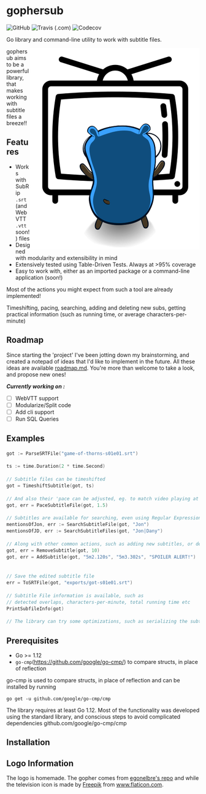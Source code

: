 # gophersub

![GitHub](https://img.shields.io/github/license/tpaschalis/gophersub.svg)
![Travis (.com)](https://img.shields.io/travis/com/tpaschalis/gophersub.svg)
![Codecov](https://img.shields.io/codecov/c/github/tpaschalis/gophersub.svg)


Go library and command-line utility to work with subtitle files.

<p align="center">
  <img style="float: right;" src="assets/gopher-tv.png" alt="gophersub logo"/>
</p>

gophersub aims to be a powerful library, that makes working with subtitle files a breeze!!

## Features
* Works with SubRip `.srt` (and WebVTT `.vtt` soon!) files
* Designed with modularity and extensibility in mind
* Extensively tested using Table-Driven Tests. Always at >95% coverage
* Easy to work with, either as an imported package or a command-line application (soon!)

Most of the actions you might expect from such a tool are already implemented! 

Timeshifting, pacing, searching, adding and deleting new subs, getting practical information (such as running time, or average characters-per-minute)


## Roadmap 
Since starting the 'project' I've been jotting down my brainstorming, and created a notepad of ideas that I'd like to implement in the future. All these ideas are available [roadmap.md](/roadmap.md). You're more than welcome to take a look, and propose new ones!

***Currently working on :*** 
- [ ] WebVTT support
- [ ] Modularize/Split code
- [ ] Add cli support
- [ ] Run SQL Queries

## Examples

```go
got := ParseSRTFile("game-of-thorns-s01e01.srt")

ts := time.Duration(2 * time.Second)

// Subtitle files can be timeshifted
got = TimeshiftSubtitle(got, ts)

// And also their 'pace can be adjusted, eg. to match video playing at 1.5x speed
got, err = PaceSubtitleFile(got, 1.5)

// Subtitles are available for searching, even using Regular Expressions
mentionsOfJon, err := SearchSubtitleFile(got, "Jon")
mentionsOfJD, err := SearchSubtitleFiles(got, "Jon|Dany")

// Along with other common actions, such as adding new subtitles, or deleting unwanted ones
got, err = RemoveSubtitle(got, 10)
got, err = AddSubtitle(got, "5m2.120s", "5m3.302s", "SPOILER ALERT!")


// Save the edited subtitle file
err = ToSRTFile(got, "exports/got-s01e01.srt")

// Subtitle File information is available, such as
// detected overlaps, characters-per-minute, total running time etc
PrintSubfileInfo(got)

// The library can try some optimizations, such as serializing the subtitle indices, removing illegal HTML tags or ...

```

## Prerequisites
* Go >= 1.12
* `go-cmp`(https://github.com/google/go-cmp/) to compare structs, in place of reflection


go-cmp is used to compare structs, in place of reflection and can be installed by running
```
go get -u github.com/google/go-cmp/cmp
```
The library requires at least Go 1.12. Most of the functionality was developed using the standard library, and conscious steps to avoid complicated dependencies 
github.com/google/go-cmp/cmp

## Installation


## Logo Information
The logo is homemade. The gopher comes from [egonelbre's repo](https://github.com/egonelbre/gophers) and while the television icon is made by [Freepik](https://www.freepik.com/) from www.flaticon.com.



